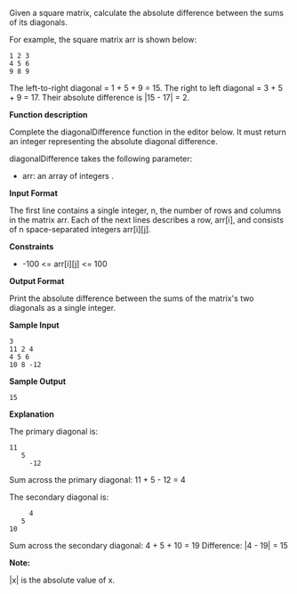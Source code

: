 Given a square matrix, calculate the absolute difference between the sums of its diagonals.

For example, the square matrix arr is shown below:

    1 2 3
    4 5 6
    9 8 9

The left-to-right diagonal = 1 + 5 + 9 = 15. The right to left diagonal = 3 + 5 + 9 = 17. Their absolute difference is
|15 - 17| = 2.

**Function description**

Complete the diagonalDifference function in the editor below. It must return an integer representing the absolute diagonal difference.

diagonalDifference takes the following parameter:

- arr: an array of integers .

**Input Format**

The first line contains a single integer, n, the number of rows and columns in the matrix arr.
Each of the next lines describes a row, arr[i], and consists of n space-separated integers arr[i][j].

**Constraints**

- -100 <= arr[i][j] <= 100

**Output Format**

Print the absolute difference between the sums of the matrix's two diagonals as a single integer.

**Sample Input**

    3
    11 2 4
    4 5 6
    10 8 -12

**Sample Output**

    15

**Explanation**

The primary diagonal is:

    11
       5
         -12

Sum across the primary diagonal: 11 + 5 - 12 = 4

The secondary diagonal is:

         4
       5
    10

Sum across the secondary diagonal: 4 + 5 + 10 = 19
Difference: |4 - 19| = 15

**Note:**

|x| is the absolute value of x.

